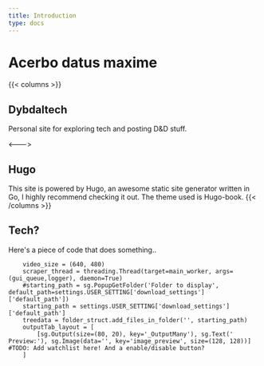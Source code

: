 ```yaml
---
title: Introduction
type: docs
---
```


# Acerbo datus maxime

{{< columns >}}
## Dybdaltech

Personal site for exploring tech and posting D&D stuff.

<--->

## Hugo

This site is powered by Hugo, an awesome static site generator written in Go, I highly recommend checking it out. The theme used is Hugo-book.
{{< /columns >}}


## Tech?

Here's a piece of code that does something..


```
    video_size = (640, 480)
    scraper_thread = threading.Thread(target=main_worker, args=(gui_queue,logger), daemon=True)
    #starting_path = sg.PopupGetFolder('Folder to display', default_path=settings.USER_SETTING['download_settings']['default_path'])
    starting_path = settings.USER_SETTING['download_settings']['default_path']
    treedata = folder_struct.add_files_in_folder('', starting_path)
    outputTab_layout = [
        [sg.Output(size=(80, 20), key='_OutputMany'), sg.Text(' Preview:'), sg.Image(data='', key='image_preview', size=(128, 128))] #TODO: Add watchlist here! And a enable/disable button?
    ]
```


